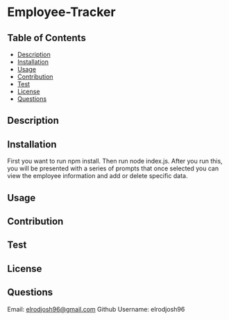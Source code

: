 # Employee-Tracker

## Table of Contents

* [Description](#description)
* [Installation](#installation)
* [Usage](#usage)
* [Contribution](#contribution)
* [Test](#test)
* [License](#license)
* [Questions](#questions)



## Description

## Installation
First you want to run npm install. Then run node index.js. After you run this, you will be presented with a series of prompts that once selected you can view the employee information and add or delete specific data.
## Usage

## Contribution

## Test 

## License

## Questions
Email: 
elrodjosh96@gmail.com
Github Username:
elrodjosh96
